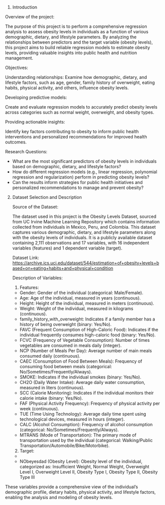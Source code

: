 1. Introduction

Overview of the project:
   
   The purpose of this project is to perform a comprehensive regression analysis to assess obesity levels in individuals as a function of various demographic, dietary, and lifestyle parameters.     By analyzing the relationships between predictors and the target variable (obesity levels), this project aims to build reliable regression models to estimate obesity levels, providing valuable insights into public health and nutrition management.

   Objectives:

   Understanding relationships: Examine how demographic, dietary, and lifestyle factors, such as age, gender, family history of overweight, eating habits, physical activity, and others, influence obesity levels.

   Developing predictive models:

   Create and evaluate regression models to accurately predict obesity levels across categories such as normal weight, overweight, and obesity types.

   Providing actionable insights:

   Identify key factors contributing to obesity to inform public health interventions and personalized recommendations for improved health outcomes.

   Research Questions:

   - What are the most significant predictors of obesity levels in individuals based on demographic, dietary, and lifestyle factors?
   - How do different regression models (e.g., linear regression, polynomial regression and regularization) perform in predicting obesity levels?
   - Can the results inform strategies for public health initiatives and personalized recommendations to manage and prevent obesity?

2. Dataset Selection and Description
   
   Source of the Dataset:
   
   The dataset used in this project is the Obesity Levels Dataset, sourced from UC Irvine Machine Learning Repository which contains information collected from individuals in Mexico, Peru, and      Colombia. This dataset captures various demographic, dietary, and lifestyle parameters along with the obesity levels of individuals. It is a publicly available dataset containing 2,111           observations and 17 variables, with 16 independent variables (features) and 1 dependent variable (target).

   Dataset Link: https://archive.ics.uci.edu/dataset/544/estimation+of+obesity+levels+based+on+eating+habits+and+physical+condition

   Description of Variables:
   
   1. Features:

   - Gender: Gender of the individual (categorical: Male/Female).
   - Age: Age of the individual, measured in years (continuous).
   - Height: Height of the individual, measured in meters (continuous).
   - Weight: Weight of the individual, measured in kilograms (continuous).
   - family_history_with_overweight: Indicates if a family member has a history of being overweight (binary: Yes/No).
   - FAVC (Frequent Consumption of High-Caloric Food): Indicates if the individual frequently consumes high-caloric food (binary: Yes/No).
   - FCVC (Frequency of Vegetable Consumption): Number of times vegetables are consumed in meals daily (integer).
   - NCP (Number of Meals Per Day): Average number of main meals consumed daily (continuous).
   - CAEC (Consumption of Food Between Meals): Frequency of consuming food between meals (categorical: No/Sometimes/Frequently/Always).
   - SMOKE: Indicates if the individual smokes (binary: Yes/No).
   - CH2O (Daily Water Intake): Average daily water consumption, measured in liters (continuous).
   - SCC (Calorie Monitoring): Indicates if the individual monitors their calorie intake (binary: Yes/No).
   - FAF (Physical Activity Frequency): Frequency of physical activity per week (continuous).
   - TUE (Time Using Technology): Average daily time spent using technological devices, measured in hours (integer).
   - CALC (Alcohol Consumption): Frequency of alcohol consumption (categorical: No/Sometimes/Frequently/Always).
   - MTRANS (Mode of Transportation): The primary mode of transportation used by the individual (categorical: Walking/Public Transportation/Automobile/Bike/Motorbike).

   2. Target:
   - 
   - NObeyesdad (Obesity Level): Obesity level of the individual, categorized as: Insufficient Weight, Normal Weight, Overweight Level I, Overweight Level II, Obesity Type I, Obesity Type II,         Obesity Type III

These variables provide a comprehensive view of the individual’s demographic profile, dietary habits, physical activity, and lifestyle factors, enabling the analysis and modeling of obesity levels.
